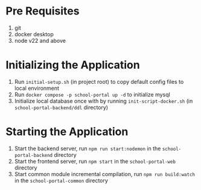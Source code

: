 # Pre Requisites

1. git
2. docker desktop
3. node v22 and above

# Initializing the Application

1. Run `initial-setup.sh` (in project root) to copy default config files to local environment
2. Run `docker compose -p school-portal up -d` to initialize mysql
3. Initialize local database once with by running `init-script-docker.sh` (in `school-portal-backend/ddl` directory)

# Starting the Application

1. Start the backend server, run `npm run start:nodemon` in the `school-portal-backend` directory
2. Start the frontend server, run `npm start` in the `school-portal-web` directory
3. Start common module incremental compilation, run `npm run build:watch` in the `school-portal-common` directory
